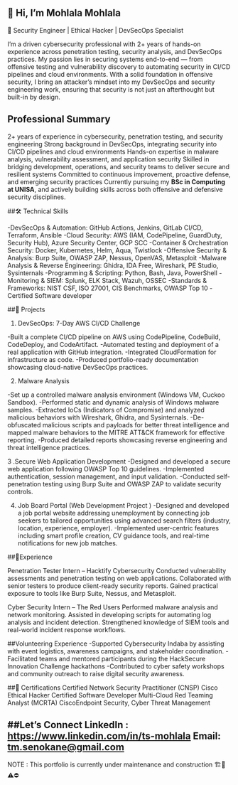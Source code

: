 


## 👋 Hi, I’m Mohlala Mohlala
🚀 Security Engineer | Ethical Hacker | DevSecOps Specialist

I’m a driven cybersecurity professional with 2+ years of hands-on experience across penetration testing, security analysis, and DevSecOps practices. My passion lies in securing systems end-to-end — from offensive testing and vulnerability discovery to automating security in CI/CD pipelines and cloud environments.
With a solid foundation in offensive security, I bring an attacker’s mindset into my DevSecOps and security engineering work, ensuring that security is not just an afterthought but built-in by design.

## Professional Summary

2+ years of experience in cybersecurity, penetration testing, and security engineering
Strong background in DevSecOps, integrating security into CI/CD pipelines and cloud environments
Hands-on expertise in malware analysis, vulnerability assessment, and application security
Skilled in bridging development, operations, and security teams to deliver secure and resilient systems
Committed to continuous improvement, proactive defense, and emerging security practices
Currently pursuing my **BSc in Computing at UNISA**, and actively building skills across both offensive and defensive security disciplines.

##🛠️ Technical Skills

-DevSecOps & Automation: GitHub Actions, Jenkins, GitLab CI/CD, Terraform, Ansible
-Cloud Security: AWS (IAM, CodePipeline, GuardDuty, Security Hub), Azure Security Center, GCP SCC
-Container & Orchestration Security: Docker, Kubernetes, Helm, Aqua, Twistlock
-Offensive Security & Analysis: Burp Suite, OWASP ZAP, Nessus, OpenVAS, Metasploit
-Malware Analysis & Reverse Engineering: Ghidra, IDA Free, Wireshark, PE Studio, Sysinternals
-Programming & Scripting: Python, Bash, Java, PowerShell
-Monitoring & SIEM: Splunk, ELK Stack, Wazuh, OSSEC
-Standards & Frameworks: NIST CSF, ISO 27001, CIS Benchmarks, OWASP Top 10
-Certified Software developer

##📂 Projects
1. DevSecOps: 7-Day AWS CI/CD Challenge

-Built a complete CI/CD pipeline on AWS using CodePipeline, CodeBuild, CodeDeploy, and CodeArtifact.
-Automated testing and deployment of a real application with GitHub integration.
-Integrated CloudFormation for infrastructure as code.
-Produced portfolio-ready documentation showcasing cloud-native DevSecOps practices.

2. Malware Analysis 

-Set up a controlled malware analysis environment (Windows VM, Cuckoo Sandbox).
-Performed static and dynamic analysis of Windows malware samples.
-Extracted IoCs (Indicators of Compromise) and analyzed malicious behaviors with Wireshark, Ghidra, and Sysinternals.
-De-obfuscated malicious scripts and payloads for better threat intelligence and mapped malware behaviors to the MITRE ATT&CK framework for effective reporting.
-Produced detailed reports showcasing reverse engineering and threat intelligence practices.

3 .Secure Web Application Development
-Designed and developed a secure web application following OWASP Top 10 guidelines.
-Implemented authentication, session management, and input validation.
-Conducted self-penetration testing using Burp Suite and OWASP ZAP to validate security controls.

4. Job Board Portal (Web Development Project )
-Designed and developed a job portal website addressing unemployment by connecting job seekers to tailored opportunities using advanced search filters (industry, location, experience, employer).
-Implemented user-centric features including smart profile creation, CV guidance tools, and real-time notifications for new job matches.

##💼Experience

Penetration Tester Intern – Hacktify Cybersecurity
Conducted vulnerability assessments and penetration testing on web applications.
Collaborated with senior testers to produce client-ready security reports.
Gained practical exposure to tools like Burp Suite, Nessus, and Metasploit.

Cyber Security Intern – The Red Users
Performed malware analysis and network monitoring.
Assisted in developing scripts for automating log analysis and incident detection.
Strengthened knowledge of SIEM tools and real-world incident response workflows.

##Volunteering Experience
-Supported Cybersecurity Indaba by assisting with event logistics, awareness campaigns, and stakeholder coordination.
-Facilitated teams and mentored participants during the HackSecure Innovation Challenge hackathons
-Contributed to cyber safety workshops and community outreach to raise digital security awareness.

##📜 Certifications
Certified Network Security Practitioner (CNSP)
Cisco Ethical Hacker
Certified Software Developer
Multi-Cloud Red Teaming Analyst (MCRTA)
CiscoEndpoint Security, Cyber Threat Management 


##Let’s Connect
LinkedIn : https://www.linkedin.com/in/ts-mohlala
Email: tm.senokane@gmail.com
------

NOTE : This portfolio is currently under maintenance and construction 🏗🚧⚠️⛔️
